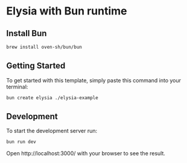# Elysia with Bun runtime

## Install Bun
```bash
brew install oven-sh/bun/bun
```

## Getting Started
To get started with this template, simply paste this command into your terminal:
```bash
bun create elysia ./elysia-example
```

## Development
To start the development server run:
```bash
bun run dev
```

Open http://localhost:3000/ with your browser to see the result.